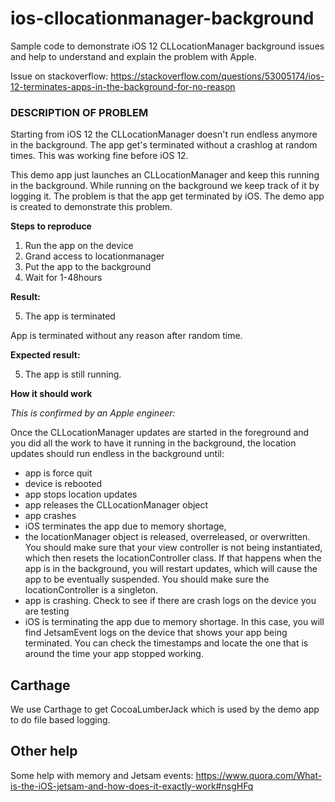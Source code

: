 # ios-cllocationmanager-background
Sample code to demonstrate iOS 12 CLLocationManager background issues and help to understand and explain the problem with Apple.

Issue on stackoverflow: https://stackoverflow.com/questions/53005174/ios-12-terminates-apps-in-the-background-for-no-reason

### DESCRIPTION OF PROBLEM
Starting from iOS 12 the CLLocationManager doesn't run endless anymore in the background. The app get's terminated without a crashlog at random times. This was working fine before iOS 12.

This demo app just launches an CLLocationManager and keep this running in the background. While running on the background we keep track of it by logging it. The problem is that the app get terminated by iOS. The demo app is created to demonstrate this problem.

**Steps to reproduce**

1. Run the app on the device 
2. Grand access to locationmanager
3. Put the app to the background
4. Wait for 1-48hours 

**Result:**

5. The app is terminated

App is terminated without any reason after random time.

**Expected result:**

5. The app is still running.

**How it should work**

*This is confirmed by an Apple engineer:*

Once the CLLocationManager updates are started in the foreground and you did all the work to have it running in the background, the location updates should run endless in the background until:


- app is force quit
- device is rebooted
- app stops location updates
- app releases the CLLocationManager object
- app crashes
- iOS terminates the app due to memory shortage,
- the locationManager object is released, overreleased, or overwritten. You should make sure that your view controller is not being instantiated, which then resets the locationController class. If that happens when the app is in the background, you will restart updates, which will cause the app to be eventually suspended. You should make sure the locationController is a singleton.
- app is crashing. Check to see if there are crash logs on the device you are testing
- iOS is terminating the app due to memory shortage. In this case, you will find JetsamEvent logs on the device that shows your app being terminated. You can check the timestamps and locate the one that is around the time your app stopped working.


## Carthage
We use Carthage to get CocoaLumberJack which is used by the demo app to do file based logging.

## Other help

Some help with memory and Jetsam events:
https://www.quora.com/What-is-the-iOS-jetsam-and-how-does-it-exactly-work#nsgHFq

